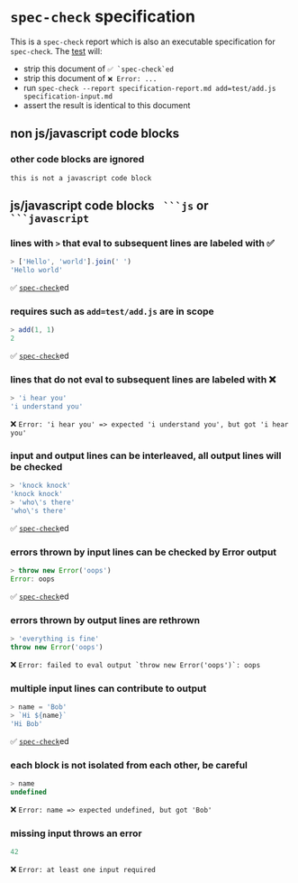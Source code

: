 # `spec-check` specification

This is a `spec-check` report which is also an executable specification for `spec-check`. The [test](https://github.com/concept-not-found/spec-check/blob/master/test/index.js) will:

-   strip this document of ``✅ `spec-check`ed``
-   strip this document of `❌ Error: ...`
-   run `spec-check --report specification-report.md add=test/add.js specification-input.md`
-   assert the result is identical to this document

## non js/javascript code blocks

### other code blocks are ignored

    this is not a javascript code block

## js/javascript code blocks ```` ```js```` or ```` ```javascript````

### lines with `>` that eval to subsequent lines are labeled with ✅

```js
> ['Hello', 'world'].join(' ')
'Hello world'
```

✅ [`spec-check`](https://github.com/concept-not-found/spec-check)ed

### requires such as `add=test/add.js` are in scope

```js
> add(1, 1)
2
```

✅ [`spec-check`](https://github.com/concept-not-found/spec-check)ed

### lines that do not eval to subsequent lines are labeled with ❌

```js
> 'i hear you'
'i understand you'
```

❌ `Error: 'i hear you' => expected 'i understand you', but got 'i hear you'`

### input and output lines can be interleaved, all output lines will be checked

```js
> 'knock knock'
'knock knock'
> 'who\'s there'
'who\'s there'
```

✅ [`spec-check`](https://github.com/concept-not-found/spec-check)ed

### errors thrown by input lines can be checked by Error output

```js
> throw new Error('oops')
Error: oops
```

✅ [`spec-check`](https://github.com/concept-not-found/spec-check)ed

### errors thrown by output lines are rethrown

```js
> 'everything is fine'
throw new Error('oops')
```

❌ ``Error: failed to eval output `throw new Error('oops')`: oops``

### multiple input lines can contribute to output

```js
> name = 'Bob'
> `Hi ${name}`
'Hi Bob'
```

✅ [`spec-check`](https://github.com/concept-not-found/spec-check)ed

### each block is not isolated from each other, be careful

```js
> name
undefined
```

❌ `Error: name => expected undefined, but got 'Bob'`

### missing input throws an error

```js
42
```

❌ `Error: at least one input required`
